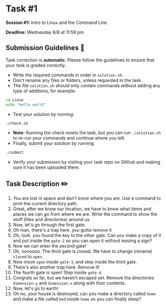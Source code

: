 # Task #1
**Session #1:** Intro to Linux and the Command Line

**Deadline:** Wednesday 6/8 at 11:59 pm

## Submission Guidelines 📁
Task correction is **automatic**. Please follow the guidelines to ensure that your task is graded correctly.

- Write the required commands in order in `solution.sh`.
- Don't rename any files or folders, unless requested in the task.
- The file `solution.sh` should only contain commands without adding any type of additions, for example:
```bash
cd Linux
echo "Hello world"
```
- Test your solution by running:
```bash
./check.sh
```
- **Note:** Running the check resets the task, but you can run `./solution.sh` to re-run your commands and continue where you left.
- Finally, submit your solution by running:
```bash
./submit
```
- Verify your submission by visiting your task repo on GitHub and making sure it has been uploaded there.

## Task Description ✏️
1. You are lost in space and don't know where you are. Use a command to print the current directory path.
2. Great, after we know our location, we have to know what items and places we can go from where we are. Write the command to show the stuff (files and directories) around us.
3. Now, let's go through the first gate.
4. Oh man, there's a trap here. you gotta remove it
5. Oh, look. you found the key to the other gate. Can you make a copy of it and put inside the `gate-2` so you can open it without leaving a sign? 
6. Now we can enter the second gate!
7. Oh, noooooo. The third gate is closed. We have to change (rename) `closed` to `open`.
8. Now move `open` inside `gate-3`, and step inside the third gate.
9. There's also another trap here. Remove it!
10. The fourth gate is open! Step inside `gate-4`.
11. Congrats so far, but we haven't escaped yet. Remove the directories `dimension-y` and `dimension-x` along with their contents.
12. Now, let's go to earth!
13. Oh no, your house is destroyed, can you make a directory called `home` and make a file called `bed` inside `home` so you can finally sleep?


